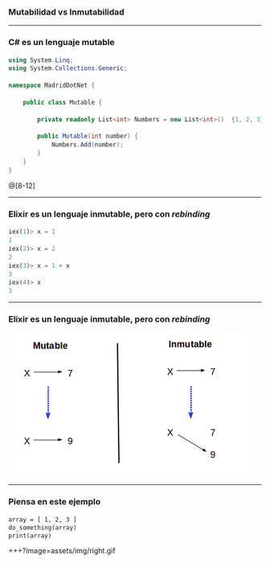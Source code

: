 ### Mutabilidad vs Inmutabilidad

---

### C# es un lenguaje mutable #

```csharp
using System.Linq;
using System.Collections.Generic;

namespace MadridDotNet {

    public class Mutable {

        private readonly List<int> Numbers = new List<int>()  {1, 2, 3};

        public Mutable(int number) {
            Numbers.Add(number);
        }
    }
}
```
@[8-12]

---

### Elixir es un lenguaje inmutable, pero con *rebinding*

```elixir
iex(1)> x = 1
1
iex(2)> x = 2
2
iex(3)> x = 1 + x
3
iex(4)> x
3

```
---

### Elixir es un lenguaje inmutable, pero con *rebinding*

![Image-Absolute](assets/img/mutable_inmutable.png)

---
### Piensa en este ejemplo

```
array = [ 1, 2, 3 ]
do_something(array)
print(array)
```

+++?image=assets/img/right.gif

